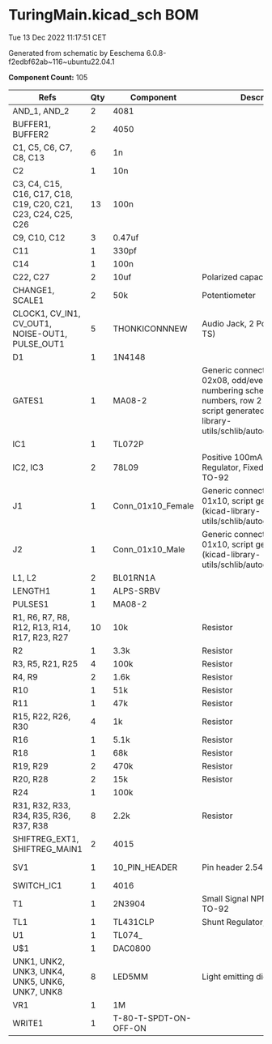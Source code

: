 # TuringMain.kicad_sch BOM

Tue 13 Dec 2022 11:17:51 CET

Generated from schematic by Eeschema 6.0.8-f2edbf62ab~116~ubuntu22.04.1

**Component Count:** 105

| Refs | Qty | Component | Description | Vendor | SKU |
| ----- | --- | ---- | ----------- | ---- | ---- |
| AND_1, AND_2 | 2 | 4081 |  |  |  |
| BUFFER1, BUFFER2 | 2 | 4050 |  |  |  |
| C1, C5, C6, C7, C8, C13 | 6 | 1n |  |  |  |
| C2 | 1 | 10n |  |  |  |
| C3, C4, C15, C16, C17, C18, C19, C20, C21, C23, C24, C25, C26 | 13 | 100n |  |  |  |
| C9, C10, C12 | 3 | 0.47uf |  |  |  |
| C11 | 1 | 330pf |  |  |  |
| C14 | 1 | 100n |  |  |  |
| C22, C27 | 2 | 10uf | Polarized capacitor | Tayda |  |
| CHANGE1, SCALE1 | 2 | 50k | Potentiometer | Tayda |  |
| CLOCK1, CV_IN1, CV_OUT1, NOISE-OUT1, PULSE_OUT1 | 5 | THONKICONNNEW | Audio Jack, 2 Poles (Mono / TS) | Tayda | A-1121 |
| D1 | 1 | 1N4148 |  |  |  |
| GATES1 | 1 | MA08-2 | Generic connector, double row, 02x08, odd/even pin numbering scheme (row 1 odd numbers, row 2 even numbers), script generated (kicad-library-utils/schlib/autogen/connector/) |  |  |
| IC1 | 1 | TL072P |  |  |  |
| IC2, IC3 | 2 | 78L09 | Positive 100mA 30V Linear Regulator, Fixed Output 5V, TO-92 | Tayda | A-176 |
| J1 | 1 | Conn_01x10_Female | Generic connector, single row, 01x10, script generated (kicad-library-utils/schlib/autogen/connector/) |  |  |
| J2 | 1 | Conn_01x10_Male | Generic connector, single row, 01x10, script generated (kicad-library-utils/schlib/autogen/connector/) |  |  |
| L1, L2 | 2 | BL01RN1A |  |  |  |
| LENGTH1 | 1 | ALPS-SRBV |  |  |  |
| PULSES1 | 1 | MA08-2 |  |  |  |
| R1, R6, R7, R8, R12, R13, R14, R17, R23, R27 | 10 | 10k | Resistor | Tayda |  |
| R2 | 1 | 3.3k | Resistor | Tayda |  |
| R3, R5, R21, R25 | 4 | 100k | Resistor | Tayda |  |
| R4, R9 | 2 | 1.6k | Resistor | Tayda |  |
| R10 | 1 | 51k | Resistor | Tayda |  |
| R11 | 1 | 47k | Resistor | Tayda |  |
| R15, R22, R26, R30 | 4 | 1k | Resistor | Tayda |  |
| R16 | 1 | 5.1k | Resistor | Tayda |  |
| R18 | 1 | 68k | Resistor | Tayda |  |
| R19, R29 | 2 | 470k | Resistor | Tayda |  |
| R20, R28 | 2 | 15k | Resistor | Tayda |  |
| R24 | 1 | 100k |  |  |  |
| R31, R32, R33, R34, R35, R36, R37, R38 | 8 | 2.2k | Resistor | Tayda |  |
| SHIFTREG_EXT1, SHIFTREG_MAIN1 | 2 | 4015 |  |  |  |
| SV1 | 1 | 10_PIN_HEADER | Pin header 2.54 mm 2x5 | Tayda | A-2939 |
| SWITCH_IC1 | 1 | 4016 |  |  |  |
| T1 | 1 | 2N3904 | Small Signal NPN Transistor, TO-92 | Tayda | A-111 |
| TL1 | 1 | TL431CLP | Shunt Regulator, TO-92 |  |  |
| U1 | 1 | TL074_ |  |  |  |
| U$1 | 1 | DAC0800 |  |  |  |
| UNK1, UNK2, UNK3, UNK4, UNK5, UNK6, UNK7, UNK8 | 8 | LED5MM | Light emitting diode | Tayda | A-1553 |
| VR1 | 1 | 1M |  |  |  |
| WRITE1 | 1 | T-80-T-SPDT-ON-OFF-ON |  |  |  |
    
